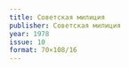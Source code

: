 ```yaml
---
title: Советская милиция
publisher: Советская милиция
year: 1978
issue: 10
format: 70×108/16
---
```

